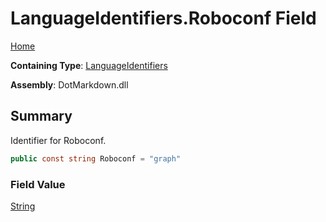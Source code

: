 # LanguageIdentifiers\.Roboconf Field

[Home](../../../README.md)

**Containing Type**: [LanguageIdentifiers](../README.md)

**Assembly**: DotMarkdown\.dll

## Summary

Identifier for Roboconf\.

```csharp
public const string Roboconf = "graph"
```

### Field Value

[String](https://docs.microsoft.com/en-us/dotnet/api/system.string)

